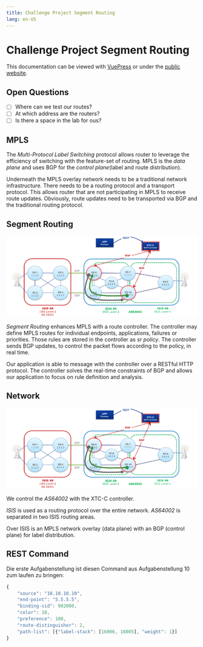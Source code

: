 ```yaml
---
title: Challenge Project Segment Routing
lang: en-US
---
```


# Challenge Project Segment Routing

This documentation can be viewed with [VuePress](https://vuepress.vuejs.org) or under the [public website](https://mattbaumann.github.io/segmentRouting/).

## Open Questions
* [ ] Where can we test our routes?
* [ ] At which address are the routers?
* [ ] Is there a space in the lab for ous?

## MPLS

The *Multi-Protocol Label Switching* protocol allows router to leverage the efficiency of switching with the feature-set of routing. MPLS is the *data plane* and uses BGP for the *control plane*(label and route distribution).

Underneath the MPLS overlay network needs to be a traditional network infrastructure. There needs to be a routing protocol and a transport protocol. This allows router that are not participating in MPLS to receive route updates. Obviously, route updates need to be transported via BGP and the traditional routing protocol.

## Segment Routing

![Segment Routing Example](./images/SegmentRouting.png)

*Segment Routing* enhances MPLS with a route controller. The controller may define MPLS routes for individual endpoints, applications, failures or priorities. Those rules are stored in the controller as *sr policy*. The controller sends BGP updates, to control the packet flows according to the policy, in real time. 

Our application is able to message with the controller over a RESTful HTTP protocol. The controller solves the real-time constraints of BGP and allows our application to focus on rule definition and analysis.

## Network

![Segment Routing Example](./images/SegmentRouting.png)

We control the *AS64002* with the XTC-C controller. 

*ISIS* is used as a routing protocol over the entire network. *AS64002* is separated in two ISIS routing areas. 

Over ISIS is an MPLS network overlay (data plane) with an BGP (control plane)  for label distribution. 

## REST Command

Die erste Aufgabenstellung ist diesen Command aus Aufgabenstellung 10 zum laufen zu bringen:

``` js
{
	"source": "10.10.10.10",
	"end-point": "5.5.5.5",
	"binding-sid": 902000,
	"color": 10,
	"preference": 100,
	"route-distinguisher": 2,
	"path-list": [{"label-stack": [16006, 16005], "weight": 1}]
}

```
